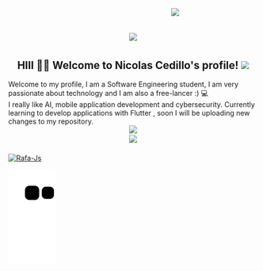 <img align='right' src='https://user-images.githubusercontent.com/5713670/87202985-820dcb80-c2b6-11ea-9f56-7ec461c497c3.gif' width='175'>

<h1 align="center">
  <a href="https://git.io/typing-svg">
    <img src="https://readme-typing-svg.herokuapp.com/?lines=Hello,+There!+👋;TThis+is+Ismael+Cedillo....;Nice+to+meet+you!&center=true&size=30">
  </a>
</h1>

<h2 align="center">
  HIII 👨‍💻 Welcome to Nicolas Cedillo's profile!
  <img src="https://media.giphy.com/media/hvRJCLFzcasrR4ia7z/giphy.gif" width="28">
</h2>


<div aling="justify">
  Welcome to my profile, I am a Software Engineering student, I am very passionate about technology and I am also a free-lancer :) 💻
 <div>
 <div aling="justify">
   I really like AI, mobile application development and cybersecurity. 
   Currently learning to develop applications with Flutter , soon I will be uploading new changes to my repository. 
  <div>






<div align="center">
  <a href="https://github.com/IsmaelNicolas">
  <img height="180em" src="https://github-readme-stats.vercel.app/api?username=IsmaelNicolas&show_icons=true&theme=github_dark&include_all_commits=true&count_private=true"/>
</div>

<div align="center">
  <a href="https://github.com/IsmaelNicolas">
  <img height="180em" src="https://github-readme-stats.vercel.app/api/top-langs/?username=IsmaelNicolas&layout=compact&langs_count=7&theme=github_dark"/>
</div>
  
<div style="display: inline_block"><br>
  <img align="center" alt="Rafa-Js" height="30" width="40" src="https://visitor-badge.glitch.me/badge?page_id=page.id&left_color=green&right_color=red">
  
</div>

![Snake animation](https://github.com/rafaballerini/rafaballerini/blob/output/github-contribution-grid-snake.svg)



<!--
**IsmaelNicolas/IsmaelNicolas** is a ✨ _special_ ✨ repository because its `README.md` (this file) appears on your GitHub profile.

Here are some ideas to get you started:

- 🔭 I’m currently working on ...
- 🌱 I’m currently learning ...
- 👯 I’m looking to collaborate on ...
- 🤔 I’m looking for help with ...
- 💬 Ask me about ...
- 📫 How to reach me: ...
- 😄 Pronouns: ...
- ⚡ Fun fact: ...
-->
